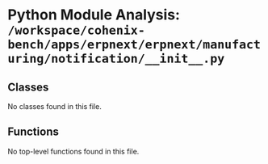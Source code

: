 # Python Module Analysis: `/workspace/cohenix-bench/apps/erpnext/erpnext/manufacturing/notification/__init__.py`

## Classes

No classes found in this file.


## Functions

No top-level functions found in this file.
